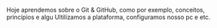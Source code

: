 Hoje aprendemos sobre o Git & GitHub, como por exemplo, conceitos, princípios e algu
Ultilizamos a plataforma, configuramos nosso pc e etc.

